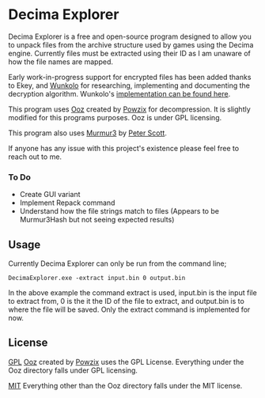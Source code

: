 
# Decima Explorer


Decima Explorer is a free and open-source program designed to allow you to unpack files from the archive structure used by games using the Decima engine. Currently files must be extracted using their ID as I am unaware of how the file names are mapped.

Early work-in-progress support for encrypted files has been added thanks to Ekey, and [Wunkolo](https://github.com/Wunkolo) for researching, implementing and documenting the decryption algorithm. Wunkolo's [implementation can be found here](https://github.com/Wunkolo). 

This program uses [Ooz](https://github.com/powzix/ooz) created by [Powzix](https://github.com/powzix) for decompression. It is slightly modified for this programs purposes. Ooz is under GPL licensing.

This program also uses [Murmur3](https://github.com/PeterScott/murmur3) by [Peter Scott](https://github.com/PeterScott/murmur3).

If anyone has any issue with this project's existence please feel free to reach out to me.

### To Do
 - Create GUI variant
 - Implement Repack command
 - Understand how the file strings match to files (Appears to be Murmur3Hash but not seeing expected results)

##  Usage

Currently Decima Explorer can only be run from the command line;

```
DecimaExplorer.exe -extract input.bin 0 output.bin
```
In the above example the command extract is used, input.bin is the input file to extract from, 0 is the it the ID of the file to extract, and output.bin is to where the file will be saved. Only the extract command is implemented for now.

## License
[GPL](ooz/LICENSE.md)
[Ooz](https://github.com/powzix/ooz) created by [Powzix](https://github.com/powzix) uses the GPL License. Everything under the Ooz directory falls under GPL licensing.

[MIT](LICENSE.md)
Everything other than the Ooz directory falls under the MIT license.